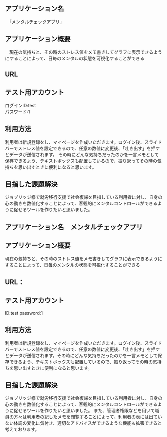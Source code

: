 
## アプリケーション名　
　「メンタルチェックアプリ」


## アプリケーション概要　
　現在の気持ちと、その時のストレス値をメモ書きしてグラフに表示できるようにすることによって、日毎のメンタルの状態を可視化することができる


## URL


## テスト用アカウント
ログインID:test  
パスワード:1 


## 利用方法
利用者は新規登録をし、マイページを作成いただきます。ログイン後、スライドバーでストレス値を設定できるので、任意の数値に変更後、「吐き出す」を押すとデータが送信されます。
その時にどんな気持ちだったのかを一言メモとして保存できるよう、テキストボックスも配置しているので、振り返ってその時の気持ちを思い出すときに便利になると思います。


## 目指した課題解決
ジョブリッジ様で就労移行支援で社会復帰を目指している利用者に対し、自身の心の動きを数値化することによって、客観的にメンタルコントロールができるように促せるツールを作りたいと思いました。

## アプリケーション名　メンタルチェックアプリ


## アプリケーション概要　
現在の気持ちと、その時のストレス値をメモ書きしてグラフに表示できるようにすることによって、日毎のメンタルの状態を可視化することができる


## URL：


## テスト用アカウント　
ID:test  password:1 


## 利用方法
利用者は新規登録をし、マイページを作成いただきます。ログイン後、スライドバーでストレス値を設定できるので、任意の数値に変更後、「吐き出す」を押すとデータが送信されます。その時にどんな気持ちだったのかを一言メモとして保存できるよう、テキストボックスも配置しているので、振り返ってその時の気持ちを思い出すときに便利になると思います。


## 目指した課題解決
ジョブリッジ様で就労移行支援で社会復帰を目指している利用者に対し、自身の心の動きを数値化することによって、客観的にメンタルコントロールができるように促せるツールを作りたいと思いました。
また、管理者権限などを用いて職員の方々は利用者の記したメモを閲覧することによって、利用者の表には出ていない体調の変化に気付き、適切なアドバイスができるような機能も拡張できると考えております。
